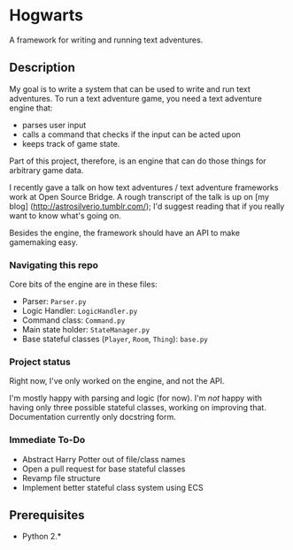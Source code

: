 # Hogwarts

A framework for writing and running text adventures.

## Description

My goal is to write a system that can be used to write and run text adventures. To run a text adventure game, you need a text adventure engine that:

* parses user input
* calls a command that checks if the input can be acted upon
* keeps track of game state.

Part of this project, therefore, is an engine that can do those things for arbitrary game data.

I recently gave a talk on how text adventures / text adventure frameworks work at Open Source Bridge. A rough transcript of the talk is up on [my blog] (http://astrosilverio.tumblr.com/); I'd suggest reading that if you really want to know what's going on.

Besides the engine, the framework should have an API to make gamemaking easy.

### Navigating this repo

Core bits of the engine are in these files:

* Parser: `Parser.py`
* Logic Handler: `LogicHandler.py`
* Command class: `Command.py`
* Main state holder: `StateManager.py`
* Base stateful classes (`Player`, `Room`, `Thing`): `base.py`

### Project status

Right now, I've only worked on the engine, and not the API.

I'm mostly happy with parsing and logic (for now). I'm *not* happy with having only three possible stateful classes, working on improving that. Documentation currently only docstring form.

### Immediate To-Do

* Abstract Harry Potter out of file/class names
* Open a pull request for base stateful classes
* Revamp file structure
* Implement better stateful class system using ECS

## Prerequisites

* Python 2.*